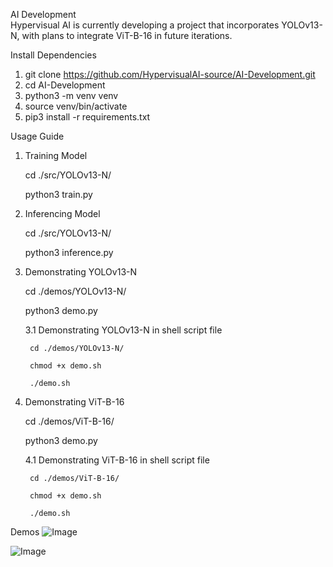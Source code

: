 
AI Development                                                                                        
Hypervisual AI is currently developing a project that incorporates YOLOv13-N, with plans to integrate ViT-B-16 in future iterations.
                                                                                                    
Install Dependencies                                                              
1. git clone https://github.com/HypervisualAI-source/AI-Development.git                      
2. cd AI-Development
3. python3 -m venv venv
4. source venv/bin/activate
5. pip3 install -r requirements.txt

Usage Guide
1. Training Model

    cd ./src/YOLOv13-N/
   
	python3 train.py      
	
3. Inferencing Model
   
    cd ./src/YOLOv13-N/
                      
	python3 inference.py

5. Demonstrating YOLOv13-N
   
    cd ./demos/YOLOv13-N/
   
	python3 demo.py 

    3.1 Demonstrating YOLOv13-N in shell script file
   
        cd ./demos/YOLOv13-N/
   
        chmod +x demo.sh
   
	    ./demo.sh

7. Demonstrating ViT-B-16
   
    cd ./demos/ViT-B-16/
   
	python3 demo.py                  
                                       
    4.1 Demonstrating ViT-B-16 in shell script file
   
        cd ./demos/ViT-B-16/
   
        chmod +x demo.sh
   
	    ./demo.sh

Demos
![Image](demos/YOLOv13-N/source/yolo_output.gif)

![Image](demos/ViT-B-16/source/vit_output.gif)







